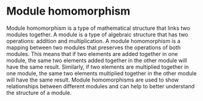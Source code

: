 # Module homomorphism

Module homomorphism is a type of mathematical structure that links two modules together. A module is a type of algebraic structure that has two operations: addition and multiplication. A module homomorphism is a mapping between two modules that preserves the operations of both modules. This means that if two elements are added together in one module, the same two elements added together in the other module will have the same result. Similarly, if two elements are multiplied together in one module, the same two elements multiplied together in the other module will have the same result. Module homomorphisms are used to show relationships between different modules and can help to better understand the structure of a module.
